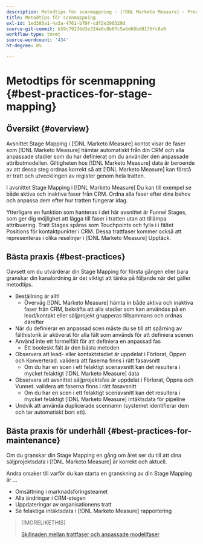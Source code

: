 ```yaml
---
description: Metodtips för scenmappning - [!DNL Marketo Measure] - Produktdokumentation
title: Metodtips för scenmappning
exl-id: 1ed380a1-4a3a-4761-b70f-cdf2e290329d
source-git-commit: b59c79236d3e324e8c8b07c5a6d68bd8176fc8a9
workflow-type: tm+mt
source-wordcount: '434'
ht-degree: 0%

---
```


# Metodtips för scenmappning {#best-practices-for-stage-mapping}

## Översikt {#overview}

Avsnittet Stage Mapping i [!DNL Marketo Measure] kontot visar de faser som [!DNL Marketo Measure] hämtar automatiskt från din CRM och alla anpassade stadier som du har definierat om du använder den anpassade attributmodellen. Giltigheten hos [!DNL Marketo Measure] data är beroende av att dessa steg ordnas korrekt så att [!DNL Marketo Measure] kan förstå er tratt och utvecklingen av register genom hela tratten.

I avsnittet Stage Mapping i [!DNL Marketo Measure] Du kan till exempel se både aktiva och inaktiva faser från CRM. Ordna alla faser efter dina behov och anpassa dem efter hur tratten fungerar idag.

Ytterligare en funktion som hanteras i det här avsnittet är Funnel Stages, som ger dig möjlighet att lägga till faser i tratten utan att tillämpa attribuering. Tratt Stages spåras som Touchpoints och fylls i i fältet Positions för kontaktpunkter i CRM. Dessa trattfaser kommer också att representeras i olika reselinjer i [!DNL Marketo Measure] Upptäck.

## Bästa praxis {#best-practices}

Oavsett om du utvärderar din Stage Mapping för första gången eller bara granskar din kanalordning är det viktigt att tänka på följande när det gäller metodtips.

* Beställning är allt!
   * Överväg [!DNL Marketo Measure] hämta in både aktiva och inaktiva faser från CRM, bekräfta att alla stadier som kan användas på en lead/kontakt eller säljprojekt grupperas tillsammans och ordnas därefter
* När du definierar en anpassad scen måste du se till att spårning av fälthistorik är aktiverat för alla fält som används för att definiera scenen
* Använd inte ett formelfält för att definiera en anpassad fas
   * Ett booleskt fält är den bästa metoden
* Observera att lead- eller kontaktstadiet är uppdelat i Förlorat, Öppen och Konverterad. validera att faserna finns i rätt fasavsnitt
   * Om du har en scen i ett felaktigt scenavsnitt kan det resultera i mycket felaktigt [!DNL Marketo Measure] data
* Observera att avsnittet säljprojektsfas är uppdelat i Förlorat, Öppna och Vunnet. validera att faserna finns i rätt fasavsnitt
   * Om du har en scen i ett felaktigt scenavsnitt kan det resultera i mycket felaktigt [!DNL Marketo Measure] intäktsdata för pipeline
* Undvik att använda duplicerade scennamn (systemet identifierar dem och tar automatiskt bort ett).

## Bästa praxis för underhåll {#best-practices-for-maintenance}

Om du granskar din Stage Mapping en gång om året ser du till att dina säljprojektsdata i [!DNL Marketo Measure] är korrekt och aktuell.

Andra orsaker till varför du kan starta en granskning av din Stage Mapping är ...

* Omsättning i marknadsföringsteamet
* Alla ändringar i CRM-stegen
* Uppdateringar av organisationens tratt
* Se felaktiga intäktsdata i [!DNL Marketo Measure] rapportering

>[!MORELIKETHIS]
>
>[Skillnaden mellan trattfaser och anpassade modellfaser](/help/advanced-marketo-measure-features/custom-attribution-models/custom-attribution-model-and-setup.md#the-difference-between-funnel-stages-and-custom-model-stages)
